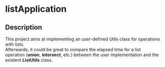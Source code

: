 # listApplication

## Description

This project aims at implementing an user-defined Utils class for operations with lists.<br/>
Afterwards, it could be great to compare the elapsed time for a list operation (**union**, **intersect**, etc.) between the user implementation and the existent **ListUtils** class.
